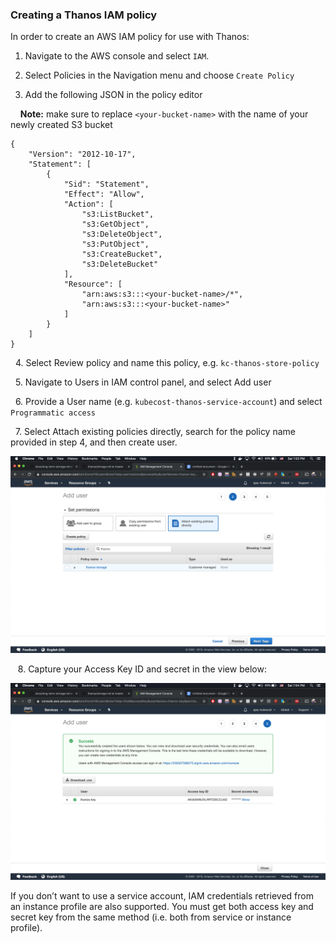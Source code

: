 ### Creating a Thanos IAM policy
In order to create an AWS IAM policy for use with Thanos:

1.  Navigate to the AWS console and select `IAM`.

2. Select Policies in the Navigation menu and choose `Create Policy`

3. Add the following JSON in the policy editor

&nbsp;&nbsp;&nbsp;&nbsp;**Note:** make sure to replace `<your-bucket-name>` with the name of your newly created S3 bucket

```
{
    "Version": "2012-10-17",
    "Statement": [
        {
            "Sid": "Statement",
            "Effect": "Allow",
            "Action": [
                "s3:ListBucket",
                "s3:GetObject",
                "s3:DeleteObject",
                "s3:PutObject",
                "s3:CreateBucket",
                "s3:DeleteBucket"
            ],
            "Resource": [
                "arn:aws:s3:::<your-bucket-name>/*",
                "arn:aws:s3:::<your-bucket-name>"
            ]
        }
    ]
}
```

&nbsp;&nbsp;4.&nbsp;Select Review policy and name this policy, e.g. `kc-thanos-store-policy`

&nbsp;&nbsp;5.&nbsp;Navigate to Users in IAM control panel, and select Add user

&nbsp;&nbsp;6.&nbsp;Provide a User name (e.g. `kubecost-thanos-service-account`) and select `Programmatic access`

&nbsp;&nbsp;7.&nbsp;Select Attach existing policies directly, search for the policy name provided in step 4, and then create user. 

![image](/attach-existing.png)

&nbsp;&nbsp;&nbsp;8.&nbsp;Capture your Access Key ID and secret in the view below:

![image](/key-created.png)

If you don’t want to use a service account, IAM credentials retrieved from an instance profile are also supported.
You must get both access key and secret key from the same method (i.e. both from service or instance profile).
